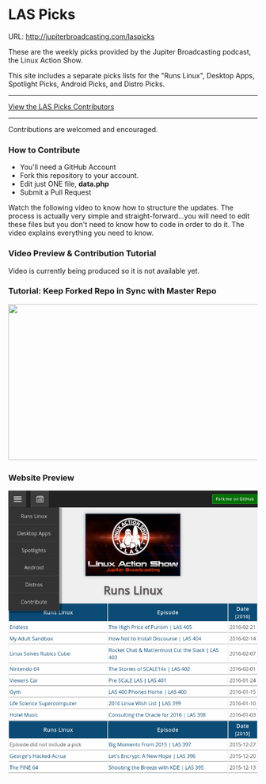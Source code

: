 LAS Picks
=========

URL: http://jupiterbroadcasting.com/laspicks

These are the weekly picks provided by the Jupiter Broadcasting podcast, the Linux Action Show.

This site includes a separate picks lists for the "Runs Linux", Desktop Apps, Spotlight Picks, Android Picks, and Distro Picks.

---------------

<a href="http://jupiterbroadcasting.com/laspicks/contribute.php">View the LAS Picks Contributors</a>

---------------

Contributions are welcomed and encouraged.

### How to Contribute
<ul>
<li>You'll need a GitHub Account</li>
<li>Fork this repository to your account.</li>
<li>Edit just ONE file, <strong>data.php</strong></li>
<li>Submit a Pull Request</li>
</ul>

Watch the following video to know how to structure the updates. The process is actually very simple and straight-forward...you will need to edit these files but you don't need to know how to code in order to do it. The video explains everything you need to know.

### Video Preview & Contribution Tutorial
Video is currently being produced so it is not available yet.

### Tutorial: Keep Forked Repo in Sync with Master Repo
<a href="http://www.youtube.com/watch?v=C5WxrnRVmuY"><img src="http://i.ytimg.com/vi/C5WxrnRVmuY/maxresdefault.jpg" width="560" height="315" /></a>

### Website Preview

![LAS Picks Preview](https://raw.githubusercontent.com/MichaelTunnell/las-picks/master/site/las-picks-preview.png)
